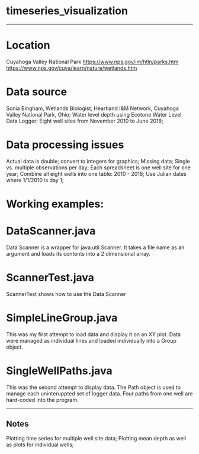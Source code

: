 # timeseries_visualization
---------------------------------------
# Location
Cuyahoga Valley National Park
https://www.nps.gov/im/htln/parks.htm
https://www.nps.gov/cuva/learn/nature/wetlands.htm

# Data source
  Sonia Bingham, Wetlands Biologist, 
  Heartland I&M Network, Cuyahoga Valley National Park, Ohio; 
  Water level depth using Ecotone Water Level Data Logger;
  Eight well sites from November 2010 to June 2018;
  
# Data processing issues
  Actual data is double; convert to integers for graphics;
  Missing data;
  Single vs. multiple observations per day;
  Each spreadsheet is one well site for one year;
  Combine all eight wells into one table: 2010 - 2018;
  Use Julian dates where 1/1/2010 is day 1;

# Working examples:

# DataScanner.java 
  Data Scanner is a wrapper for java.util.Scanner. It takes a file name as an argument 
  and loads its contents into a 2 dimensional array.
  
# ScannerTest.java
  ScannerTest shows how to use the Data Scanner
  
# SimpleLineGroup.java 
  This was my first attempt to load data and display it on an XY plot. Data were managed as individual lines
  and loaded individually into a Group object.
  
# SingleWellPaths.java
  This was the second attempt to display data. The Path object is used to manage each uninteruppted 
  set of logger data. Four paths from one well are hard-coded into the program.
  
  
  
---------------------------------------
Notes
---------------------------------------

Plotting time series for multiple well site data;
Plotting mean depth as well as plots for individual wells;


